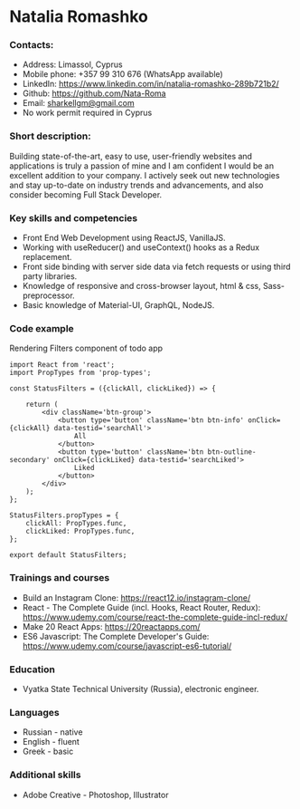 # Natalia Romashko

### Contacts:
* Address: Limassol, Cyprus
* Mobile phone: +357 99 310 676 (WhatsApp available)
* LinkedIn: https://www.linkedin.com/in/natalia-romashko-289b721b2/
* Github: https://github.com/Nata-Roma
* Email: sharkellgm@gmail.com
* No work permit required in Cyprus

### Short description:
Building state-of-the-art, easy to use, user-friendly websites and applications is truly a passion of mine
 and I am confident I would be an excellent addition to your company.
I actively seek out new technologies and stay up-to-date on industry trends and advancements, and also consider becoming Full Stack Developer.

### Key skills and competencies
* Front End Web Development using ReactJS, VanillaJS.
* Working with useReducer() and useContext() hooks as a Redux replacement.
* Front side binding with server side data via fetch requests or using third party libraries. 
* Knowledge of responsive and cross-browser layout, html & css, Sass-preprocessor. 
* Basic knowledge of Material-UI, GraphQL, NodeJS.

### Code example
Rendering Filters component of todo app
```
import React from 'react';
import PropTypes from 'prop-types';

const StatusFilters = ({clickAll, clickLiked}) => {

    return (
        <div className='btn-group'>
            <button type='button' className='btn btn-info' onClick={clickAll} data-testid='searchAll'>
                All
            </button>
            <button type='button' className='btn btn-outline-secondary' onClick={clickLiked} data-testid='searchLiked'>
                Liked
            </button>
        </div>
    );
};

StatusFilters.propTypes = {
    clickAll: PropTypes.func,
    clickLiked: PropTypes.func,
};

export default StatusFilters;
```

### Trainings and courses
* Build an Instagram Clone: https://react12.io/instagram-clone/
* React - The Complete Guide (incl. Hooks, React Router, Redux): https://www.udemy.com/course/react-the-complete-guide-incl-redux/
* Make 20 React Apps: https://20reactapps.com/
* ES6 Javascript: The Complete Developer's Guide: https://www.udemy.com/course/javascript-es6-tutorial/

### Education
* Vyatka State Technical University (Russia), electronic engineer.

### Languages
* Russian - native
* English - fluent
* Greek - basic

### Additional skills
* Adobe Creative - Photoshop, Illustrator